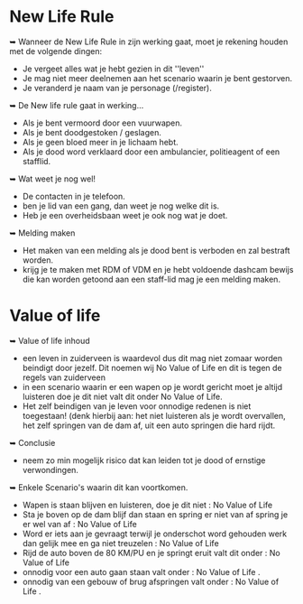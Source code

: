 # New Life Rule
➥ Wanneer de New Life Rule in zijn werking gaat, moet je rekening houden met de volgende dingen:<br>
   - Je vergeet alles wat je hebt gezien in dit ''leven''</br>
   - Je mag niet meer deelnemen aan het scenario waarin je bent gestorven.</br>
   - Je veranderd je naam van je personage (/register).</br>

➥  De New life rule gaat in werking…<br>
   - Als je bent vermoord door een vuurwapen.</b></br>
   - Als je bent doodgestoken / geslagen.</b></br>
   - Als je geen bloed meer in je lichaam hebt.</b></br>
   - Als je dood word verklaard door een ambulancier, politieagent of een stafflid.</br>

➥ Wat weet je nog wel! <br> 
   - De contacten in je telefoon.</br>
   - ben je lid van een gang, dan weet je nog welke dit is.</br>
   - Heb je een overheidsbaan weet je ook nog wat je doet.</br>

➥ Melding maken <br>
   - Het maken van een melding als je dood bent is verboden en zal bestraft worden.</br>
   - krijg je te maken met RDM of VDM en je hebt voldoende dashcam bewijs die kan worden getoond aan een staff-lid mag je een melding maken.

# Value of life

➥ Value of life inhoud </br>
   - een leven in zuiderveen is waardevol dus dit mag niet zomaar worden beindigt door jezelf. Dit noemen wij No Value of Life en dit is tegen de regels van zuiderveen </br>
   - in een scenario waarin er een wapen op je wordt gericht moet je altijd luisteren doe je dit niet valt dit onder No Value of Life.</br>
   - Het zelf beindigen van je leven voor onnodige redenen is niet toegestaan! (denk hierbij aan: het niet luisteren als je wordt overvallen, het zelf springen van de dam af, uit een auto springen die hard rijdt.</br>

➥ Conclusie<br>
   - neem zo min mogelijk risico dat kan leiden tot je dood of ernstige verwondingen.</br>

➥ Enkele Scenario's waarin dit kan voortkomen.<br>
   - Wapen is staan blijven en luisteren, doe je dit niet : No Value of Life</br>
   - Sta je boven op de dam blijf dan staan en spring er niet van af spring je er wel van af : No Value of Life</br>
   - Word er iets aan je gevraagt terwijl je onderschot word gehouden werk dan gelijk mee en ga niet treuzelen : No Value of Life</br>
   - Rijd de auto boven de 80 KM/PU en je springt eruit valt dit onder : No Value of Life </br>
   - onnodig voor een auto gaan staan valt onder : No Value of Life . </br>
   - onnodig van een gebouw of brug afspringen valt onder : No Value of Life  . </br>
